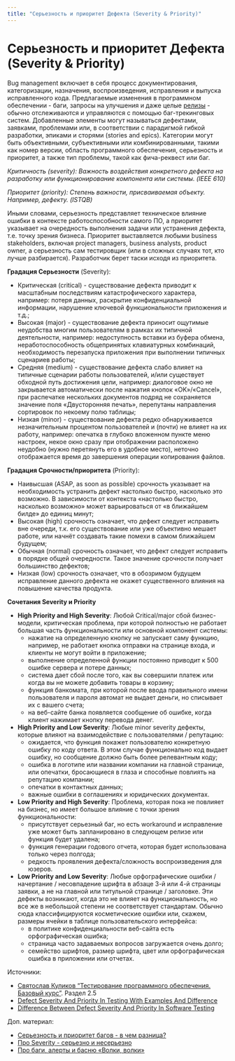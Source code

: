 ```yaml
---
title: "Серьезность и приоритет Дефекта (Severity & Priority)"
---
```


# Серьезность и приоритет Дефекта (Severity & Priority)

Bug management включает в себя процесс документирования, категоризации, назначения, воспроизведения, исправления и выпуска исправленного кода. Предлагаемые изменения в программном обеспечении - баги, запросы на улучшения и даже целые [релизы](https://en.wikipedia.org/wiki/Software\_bug#:\~:text=next%20software%20release.-,Software%20releases,-%5Bedit%5D) - обычно отслеживаются и управляются с помощью баг-трекинговых систем. Добавленные элементы могут называться дефектами, заявками, проблемами или, в соответствии с парадигмой гибкой разработки, эпиками и сторями (stories and epics). Категории могут быть объективными, субъективными или комбинированными, такими как номер версии, область программного обеспечения, серьезность и приоритет, а также тип проблемы, такой как фича-реквест или баг.

_Критичность (severity): Важность воздействия конкретного дефекта на разработку или функционирование компонента или системы. (IEEE 610)_

_Приоритет (priority): Степень важности, присваиваемая объекту. Например, дефекту. (ISTQB)_

Иными словами, серьезность представляет техническое влияние ошибки в контексте работоспособности самого ПО, а приоритет указывает на очередность выполнения задачи или устранения дефекта, т.е. точку зрения бизнеса. Приоритет выставляется любыми business stakeholders, включая project managers, business analysts, product owner, а серьезность сам тестировщик (или в сложных случаях тот, кто лучше разбирается). Разработчик берет таски исходя из приоритета.

**Градация Серьезности** (Severity):

* Критическая (critical) - существование дефекта приводит к масштабным последствиям катастрофического характера, например: потеря данных, раскрытие конфиденциальной информации, нарушение ключевой функциональности приложения и т.д.;
* Высокая (major) - существование дефекта приносит ощутимые неудобства многим пользователям в рамках их типичной деятельности, например: недоступность вставки из буфера обмена, неработоспособность общепринятых клавиатурных комбинаций, необходимость перезапуска приложения при выполнении типичных сценариев работы;
* Средняя (medium) - существование дефекта слабо влияет на типичные сценарии работы пользователей, и/или существует обходной путь достижения цели, например: диалоговое окно не закрывается автоматически после нажатия кнопок «OK»/«Cancel», при распечатке нескольких документов подряд не сохраняется значение поля «Двусторонняя печать», перепутаны направления сортировок по некоему полю таблицы;
* Низкая (minor) - существование дефекта редко обнаруживается незначительным процентом пользователей и (почти) не влияет на их работу, например: опечатка в глубоко вложенном пункте меню настроек, некое окно сразу при отображении расположено неудобно (нужно перетянуть его в удобное место), неточно отображается время до завершения операции копирования файлов.

**Градация Срочности/приоритета** (Priority):

* Наивысшая (ASAP, as soon as possible) срочность указывает на необходимость устранить дефект настолько быстро, насколько это возможно. В зависимости от контекста «настолько быстро, насколько возможно» может варьироваться от «в ближайшем билде» до единиц минут;
* Высокая (high) срочность означает, что дефект следует исправить вне очереди, т.к. его существование или уже объективно мешает работе, или начнёт создавать такие помехи в самом ближайшем будущем;
* Обычная (normal) срочность означает, что дефект следует исправить в порядке общей очередности. Такое значение срочности получает большинство дефектов;
* Низкая (low) срочность означает, что в обозримом будущем исправление данного дефекта не окажет существенного влияния на повышение качества продукта.

**Сочетания Severity и Priority**

* **High Priority and High Severity**: Любой Critical/major сбой бизнес-модели, критическая проблема, при которой полностью не работает большая часть функциональности или основной компонент системы:
  * нажатие на определенную кнопку не запускает саму функцию, например, не работает кнопка отправки на странице входа, и клиенты не могут войти в приложение;
  * выполнение определенной функции постоянно приводит к 500 ошибке сервера и потере данных;
  * система дает сбой после того, как вы совершили платеж или когда вы не можете добавить товары в корзину;
  * функция банкомата, при которой после ввода правильного имени пользователя и пароля автомат не выдает деньги, но списывает их с вашего счета;
  * на веб-сайте банка появляется сообщение об ошибке, когда клиент нажимает кнопку перевода денег.
* **High Priority and Low Severity**: Любые minor severity дефекты, которые влияют на взаимодействие с пользователями / репутацию:
  * ожидается, что функция покажет пользователю конкретную ошибку по коду ответа. В этом случае функционально код выдает ошибку, но сообщение должно быть более релевантным коду;
  * ошибка в логотипе или названии компании на главной странице, или опечатки, бросающиеся в глаза и способные повлиять на репутацию компании;
  * опечатки в контактных данных;
  * важные ошибки в соглашениях и юридических документах.
* **Low Priority and High Severity**: Проблема, которая пока не повлияет на бизнес, но имеет большое влияние с точки зрения функциональности:
  * присутствует серьезный баг, но есть workaround и исправление уже может быть запланировано в следующем релизе или функция будет удалена;
  * функция генерации годового отчета, которая будет использована только через полгода;
  * редкость проявления дефекта/сложность воспроизведения для юзеров.
* **Low Priority and Low Severity**: Любые орфографические ошибки / начертание / несовпадение шрифта в абзаце 3-й или 4-й страницы заявки, а не на главной или титульной странице / заголовке. Эти дефекты возникают, когда это не влияет на функциональность, но все же в небольшой степени не соответствует стандартам. Обычно сюда классифицируются косметические ошибки или, скажем, размеры ячейки в таблице пользовательского интерфейса:
  * в политике конфиденциальности веб-сайта есть орфографическая ошибка;
  * страница часто задаваемых вопросов загружается очень долго;
  * семейство шрифтов, размер шрифта, цвет или орфографическая ошибка в приложении или отчетах.

Источники:

* [Святослав Куликов “Тестирование программного обеспечения. Базовый курс”](https://svyatoslav.biz/software\_testing\_book/). Раздел 2.5
* [Defect Severity And Priority In Testing With Examples And Difference](https://www.softwaretestinghelp.com/how-to-set-defect-priority-and-severity-with-defect-triage-process/)
* [Difference Between Defect Severity And Priority In Software Testing](https://www.softwaretestingmaterial.com/what-is-the-difference-between-severity-and-priority-in-software-testing/#What-is-Priority)

Доп. материал:

* [Серьезность и приоритет багов - в чем разница?](https://testengineer.ru/sereznost-i-prioritet-bagov-v-chem-raznica/)
* [Про Severity - серьезно и несерьезно](https://www.software-testing.ru/library/testing/testing-for-beginners/2100-severity-)
* [Про баги, алерты и басню «Волки, волки»](https://t.me/shooandendlessagony/90)
